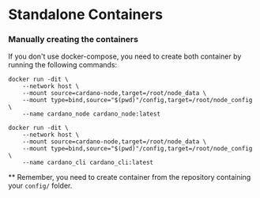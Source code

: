 # Standalone Containers

### Manually creating the containers

If you don't use docker-compose, you need to create both container by running the following commands:

    docker run -dit \
        --network host \
        --mount source=cardano-node,target=/root/node_data \
        --mount type=bind,source="$(pwd)"/config,target=/root/node_config \
        --name cardano_node cardano_node:latest 

    docker run -dit \
        --network host \
        --mount source=cardano-node,target=/root/node_data \
        --mount type=bind,source="$(pwd)"/config,target=/root/node_config \
        --name cardano_cli cardano_cli:latest
            
** Remember, you need to create container from the repository containing your `config/` folder.